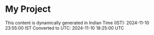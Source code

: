 # My Project

This content is dynamically generated in Indian Time (IST): 2024-11-10 23:55:00 IST
Converted to UTC: 2024-11-10 18:25:00 UTC
